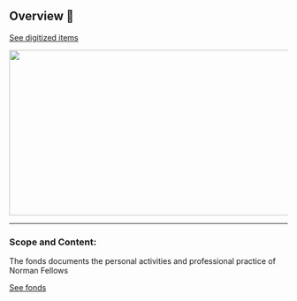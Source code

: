 ## Overview 👋
[See digitized items](https://www.flickr.com/photos/normanfellowsfonds)

<div align="center">
  <img src="https://media.giphy.com/media/dWesBcTLavkZuG35MI/giphy.gif" width="600" height="300"/>
</div>

---

### Scope and Content:
The fonds documents the personal activities and professional practice of Norman Fellows

[See fonds](https://github.com/Norman-Fellows/.github)

